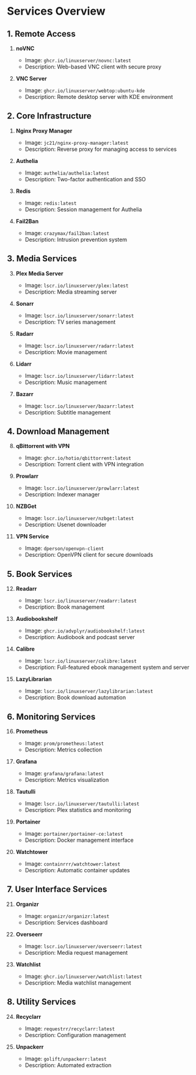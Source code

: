 # Services Overview

## 1. Remote Access
1. **noVNC**
   - Image: `ghcr.io/linuxserver/novnc:latest`
   - Description: Web-based VNC client with secure proxy

2. **VNC Server**
   - Image: `ghcr.io/linuxserver/webtop:ubuntu-kde`
   - Description: Remote desktop server with KDE environment

## 2. Core Infrastructure
1. **Nginx Proxy Manager**
   - Image: `jc21/nginx-proxy-manager:latest`
   - Description: Reverse proxy for managing access to services

2. **Authelia**
   - Image: `authelia/authelia:latest`
   - Description: Two-factor authentication and SSO

3. **Redis**
   - Image: `redis:latest`
   - Description: Session management for Authelia

4. **Fail2Ban**
   - Image: `crazymax/fail2ban:latest`
   - Description: Intrusion prevention system

## 3. Media Services
3. **Plex Media Server**
   - Image: `lscr.io/linuxserver/plex:latest`
   - Description: Media streaming server

4. **Sonarr**
   - Image: `lscr.io/linuxserver/sonarr:latest`
   - Description: TV series management

5. **Radarr**
   - Image: `lscr.io/linuxserver/radarr:latest`
   - Description: Movie management

6. **Lidarr**
   - Image: `lscr.io/linuxserver/lidarr:latest`
   - Description: Music management

7. **Bazarr**
   - Image: `lscr.io/linuxserver/bazarr:latest`
   - Description: Subtitle management

## 4. Download Management
8. **qBittorrent with VPN**
   - Image: `ghcr.io/hotio/qbittorrent:latest`
   - Description: Torrent client with VPN integration

9. **Prowlarr**
   - Image: `lscr.io/linuxserver/prowlarr:latest`
   - Description: Indexer manager

10. **NZBGet**
    - Image: `lscr.io/linuxserver/nzbget:latest`
    - Description: Usenet downloader

11. **VPN Service**
    - Image: `dperson/openvpn-client`
    - Description: OpenVPN client for secure downloads

## 5. Book Services
12. **Readarr**
    - Image: `lscr.io/linuxserver/readarr:latest`
    - Description: Book management

13. **Audiobookshelf**
    - Image: `ghcr.io/advplyr/audiobookshelf:latest`
    - Description: Audiobook and podcast server

14. **Calibre**
    - Image: `lscr.io/linuxserver/calibre:latest`
    - Description: Full-featured ebook management system and server

15. **LazyLibrarian**
    - Image: `lscr.io/linuxserver/lazylibrarian:latest`
    - Description: Book download automation

## 6. Monitoring Services
16. **Prometheus**
    - Image: `prom/prometheus:latest`
    - Description: Metrics collection

17. **Grafana**
    - Image: `grafana/grafana:latest`
    - Description: Metrics visualization

18. **Tautulli**
    - Image: `lscr.io/linuxserver/tautulli:latest`
    - Description: Plex statistics and monitoring

19. **Portainer**
    - Image: `portainer/portainer-ce:latest`
    - Description: Docker management interface

20. **Watchtower**
    - Image: `containrrr/watchtower:latest`
    - Description: Automatic container updates

## 7. User Interface Services
21. **Organizr**
    - Image: `organizr/organizr:latest`
    - Description: Services dashboard

22. **Overseerr**
    - Image: `lscr.io/linuxserver/overseerr:latest`
    - Description: Media request management

23. **Watchlist**
    - Image: `ghcr.io/linuxserver/watchlist:latest`
    - Description: Media watchlist management

## 8. Utility Services
24. **Recyclarr**
    - Image: `requestrr/recyclarr:latest`
    - Description: Configuration management

25. **Unpackerr**
    - Image: `golift/unpackerr:latest`
    - Description: Automated extraction